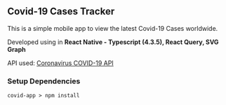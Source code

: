 <h2>Covid-19 Cases Tracker</h2>

This is a simple mobile app to view the latest Covid-19 Cases worldwide.

Developed using in <b>React Native - Typescript (4.3.5), React Query, SVG Graph</b>

API used: <a href="https://documenter.getpostman.com/view/10808728/SzS8rjbc?version=latest">Coronavirus COVID-19 API</a>

<h3>Setup Dependencies</h3>
<code>covid-app > npm install</code>
